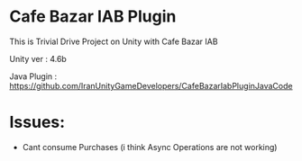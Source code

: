 Cafe Bazar IAB Plugin
===========
This is Trivial Drive Project on Unity with Cafe Bazar IAB

Unity ver : 4.6b

Java Plugin : https://github.com/IranUnityGameDevelopers/CafeBazarIabPluginJavaCode

# Issues: 

* Cant consume Purchases (i think Async Operations are not working)



